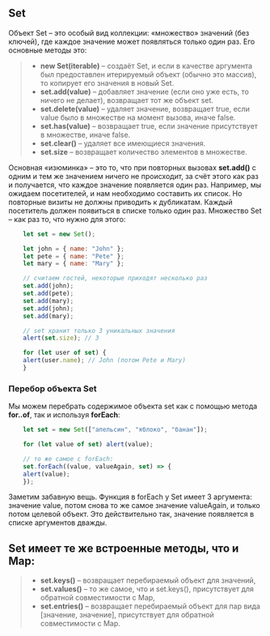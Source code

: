 ## Set
Объект Set – это особый вид коллекции: «множество» значений (без ключей), где каждое значение может появляться только один раз.
Его основные методы это:
>* **new Set(iterable)** – создаёт Set, и если в качестве аргумента был предоставлен итерируемый объект (обычно это массив), то копирует его значения в новый Set.
>* **set.add(value)** – добавляет значение (если оно уже есть, то ничего не делает), возвращает тот же объект set.
>* **set.delete(value)** – удаляет значение, возвращает true, если value было в множестве на момент вызова, иначе false.
>* **set.has(value)** – возвращает true, если значение присутствует в множестве, иначе false.
>* **set.clear()** – удаляет все имеющиеся значения.
>* **set.size** – возвращает количество элементов в множестве.

Основная «изюминка» – это то, что при повторных вызовах **set.add()** с одним и тем же значением ничего не происходит, за счёт этого как раз и получается, что каждое значение появляется один раз.
Например, мы ожидаем посетителей, и нам необходимо составить их список. Но повторные визиты не должны приводить к дубликатам. Каждый посетитель должен появиться в списке только один раз.
Множество Set – как раз то, что нужно для этого:
```js
    let set = new Set();

    let john = { name: "John" };
    let pete = { name: "Pete" };
    let mary = { name: "Mary" };

    // считаем гостей, некоторые приходят несколько раз
    set.add(john);
    set.add(pete);
    set.add(mary);
    set.add(john);
    set.add(mary);

    // set хранит только 3 уникальных значения
    alert(set.size); // 3

    for (let user of set) {
    alert(user.name); // John (потом Pete и Mary)
    }
```

### Перебор объекта Set

Мы можем перебрать содержимое объекта set как с помощью метода **for..of**, так и используя **forEach**:
```js
    let set = new Set(["апельсин", "яблоко", "банан"]);

    for (let value of set) alert(value);

    // то же самое с forEach:
    set.forEach((value, valueAgain, set) => {
    alert(value);
    });
```
Заметим забавную вещь. Функция в forEach у Set имеет 3 аргумента: значение value, потом снова то же самое значение valueAgain, и только потом целевой объект. Это действительно так, значение появляется в списке аргументов дважды.

## Set имеет те же встроенные методы, что и Map:
>* **set.keys()** – возвращает перебираемый объект для значений,
>* **set.values()** – то же самое, что и set.keys(), присутствует для обратной совместимости с Map,
>* **set.entries()** – возвращает перебираемый объект для пар вида [значение, значение], присутствует для обратной совместимости с Map.

